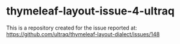 # thymeleaf-layout-issue-4-ultraq

This is a repository created for the issue reported at: https://github.com/ultraq/thymeleaf-layout-dialect/issues/148
